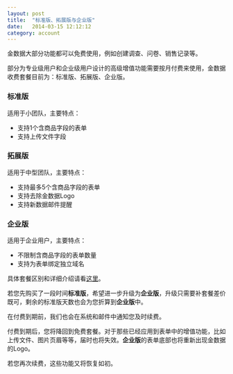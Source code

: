 ```yaml
---
layout: post
title:  "标准版、拓展版与企业版"
date:   2014-03-15 12:12:12
category: account
---
```


金数据大部分功能都可以免费使用，例如创建调查、问卷、销售记录等。

部分为专业级用户和企业级用户设计的高级增值功能需要按月付费来使用，金数据收费套餐目前为：标准版、拓展版、企业版。

### 标准版

   适用于小团队，主要特点：
   
 *  支持1个含商品字段的表单
 *  支持上传文件字段

### 拓展版

   适用于中型团队，主要特点：
   
 *  支持最多5个含商品字段的表单
 *  支持去除金数据Logo
 *  支持新数据邮件提醒

### 企业版

   适用于企业用户，主要特点：
   
 *  不限制含商品字段的表单数量
 *  支持为表单绑定独立域名

具体套餐区别和详细介绍请看[这里](https://jinshuju.net/plan)。

若您先购买了一段时间**标准版**，希望进一步升级为**企业版**，升级只需要补套餐差价既可，剩余的标准版天数也会为您折算到**企业版**中。 

在付费到期前，我们也会在系统和邮件中通知您及时续费。

付费到期后，您将降回到免费套餐。对于那些已经应用到表单中的增值功能，比如上传文件、图片页眉等等，届时也将失效。**企业版**的表单底部也将重新出现金数据的Logo。

若您再次续费，这些功能又将恢复如初。
